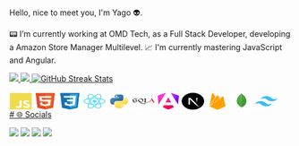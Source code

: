 Hello, nice to meet you, I'm Yago 👽.
 
📟 I’m currently working at OMD Tech, as a Full Stack Developer, developing a Amazon Store Manager Multilevel.
📈 I'm currently mastering JavaScript and Angular.

 <div>
   <a href="https://github.com/yagocastelao">
   <img height="180em" src="https://github-readme-stats.vercel.app/api?username=yagocastelao&show_icons=true&theme=tokyonight&include_all_commits=true&count_private=true"/>
   <img height="180em" src="https://github-readme-stats.vercel.app/api/top-langs/?username=yagocastelao&layout=compact&langs_count=6&theme=tokyonight"/>
   <img src="https://github-readme-streak-stats.herokuapp.com/?user=yagocastelao&background=1a1b27&border=414868&stroke=414868&ring=E94D5F&fire=E94D5F&currStreakLabel=a9b1d6&sideLabels=a9b1d6&currStreakNum=a9b1d6&dates=a9b1d6&sideNums=a9b1d6" alt="GitHub Streak Stats"/>
</div>
    
<div style="display: inline-block"><br>
  <img align="center" alt="JavaScript" height="30" width="40" src="https://raw.githubusercontent.com/devicons/devicon/master/icons/javascript/javascript-plain.svg">
  <img align="center" alt="HTML" height="30" width="40" src="https://raw.githubusercontent.com/devicons/devicon/master/icons/html5/html5-original.svg">
  <img align="center" alt="CSS" height="30" width="40" src="https://raw.githubusercontent.com/devicons/devicon/master/icons/css3/css3-original.svg">
  <img align="center" alt="React" height="30" width="40" src="https://raw.githubusercontent.com/devicons/devicon/master/icons/react/react-original.svg">
  <img align="center" alt="Python" height="30" width="40" src="https://raw.githubusercontent.com/devicons/devicon/master/icons/python/python-original.svg">
  <img align="center" alt="SQLAlchemy" height="30" width="40" src="https://raw.githubusercontent.com/devicons/devicon/master/icons/sqlalchemy/sqlalchemy-original.svg">
  <img align="center" alt="Angular" height="30" width="40" src="https://raw.githubusercontent.com/devicons/devicon/master/icons/angular/angular-original.svg">
  <img align="center" alt="Next.js" height="30" width="40" src="https://raw.githubusercontent.com/devicons/devicon/master/icons/nextjs/nextjs-original.svg">
  <img align="center" alt="Firebase" height="30" width="40" src="https://raw.githubusercontent.com/devicons/devicon/master/icons/firebase/firebase-plain.svg">
  <img align="center" alt="MongoDB" height="30" width="40" src="https://raw.githubusercontent.com/devicons/devicon/master/icons/mongodb/mongodb-original.svg">
  <img align="center" alt="Tailwind" height="30" width="40" src="https://raw.githubusercontent.com/devicons/devicon/master/icons/tailwindcss/tailwindcss-original.svg">
</div>
 
<br>
  
<div>
  # 🌐 Socials
 
 <a href="https://instagram.com/casalcastelao" target="_blank"><img src="https://img.shields.io/badge/-Instagram-%23E4405F?style=for-the-badge&logo=instagram&logoColor=white" target="_blank"></a>
 <a href="https://discord.gg/yagocastelao" target="_blank"><img src="https://img.shields.io/badge/Discord-7289DA?style=for-the-badge&logo=discord&logoColor=white" target="_blank"></a> 
 <a href = "mailto:yago_castelau@hotmail.com"><img src="https://img.shields.io/badge/-Outlook-%23333?style=for-the-badge&logo=outlook&logoColor=white" target="_blank"></a>
 <a href="www.linkedin.com/in/yagocimacastelao" target="_blank"><img src="https://img.shields.io/badge/LinkedIn-0077B5?style=for-the-badge&logo=linkedin&logoColor=white" target="_blank"></a>
</div>
